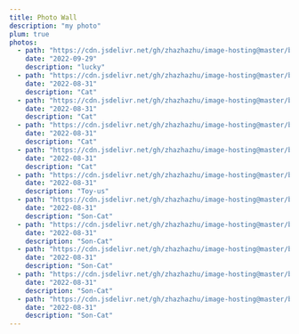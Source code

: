 ```yaml
---
title: Photo Wall
description: "my photo"
plum: true
photos:
  - path: "https://cdn.jsdelivr.net/gh/zhazhazhu/image-hosting@master/blog-photo/12701663176449_.pic_hd_8dv0b3.jpeg"
    date: "2022-09-29"
    description: "lucky"
  - path: "https://cdn.jsdelivr.net/gh/zhazhazhu/image-hosting@master/blog-photo/WechatIMG235_f6tvl0_.jpeg"
    date: "2022-08-31"
    description: "Cat"
  - path: "https://cdn.jsdelivr.net/gh/zhazhazhu/image-hosting@master/blog-photo/IMG_0131_3j5mlg_.jpeg"
    date: "2022-08-31"
    description: "Cat"
  - path: "https://cdn.jsdelivr.net/gh/zhazhazhu/image-hosting@master/blog-photo/IMG_0134_frqeoc_.jpeg"
    date: "2022-08-31"
    description: "Cat"
  - path: "https://cdn.jsdelivr.net/gh/zhazhazhu/image-hosting@master/blog-photo/IMG_1127_p0iks7_.jpeg"
    date: "2022-08-31"
    description: "Cat"
  - path: "https://cdn.jsdelivr.net/gh/zhazhazhu/image-hosting@master/blog-photo/IMG_1976_qikaat_.jpeg"
    date: "2022-08-31"
    description: "Toy-us"
  - path: "https://cdn.jsdelivr.net/gh/zhazhazhu/image-hosting@master/blog-photo/IMG_1977_gqmqe5_.jpeg"
    date: "2022-08-31"
    description: "Son-Cat"
  - path: "https://cdn.jsdelivr.net/gh/zhazhazhu/image-hosting@master/blog-photo/IMG_2028_nzamyl_.jpeg"
    date: "2022-08-31"
    description: "Son-Cat"
  - path: "https://cdn.jsdelivr.net/gh/zhazhazhu/image-hosting@master/blog-photo/IMG_2027_yekful_.jpeg"
    date: "2022-08-31"
    description: "Son-Cat"
  - path: "https://cdn.jsdelivr.net/gh/zhazhazhu/image-hosting@master/blog-photo/IMG_3720_lmhiou_.jpeg"
    date: "2022-08-31"
    description: "Son-Cat"
  - path: "https://cdn.jsdelivr.net/gh/zhazhazhu/image-hosting@master/blog-photo/8C2B07F4-F147-4847-B9F8-23B09C492E4F_43x3bd_.jpeg"
    date: "2022-08-31"
    description: "Son-Cat"
---
```


<PhotoList :photos="frontmatter.photos"></PhotoList>

